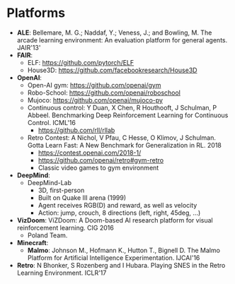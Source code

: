 # Platforms


- **ALE**: Bellemare, M. G.; Naddaf, Y.; Veness, J.; and Bowling, M. The arcade learning environment: An evaluation platform for general agents. JAIR'13'
- **FAIR**:
	- ELF: https://github.com/pytorch/ELF
	- House3D: https://github.com/facebookresearch/House3D
- **OpenAI**:
	- Open-AI gym: https://github.com/openai/gym
	- Robo-School: https://github.com/openai/roboschool
	- Mujoco: https://github.com/openai/mujoco-py
	- Continuous control: Y Duan, X Chen, R Houthooft, J Schulman, P Abbeel. Benchmarking Deep Reinforcement Learning for Continuous Control. ICML'16
		- https://github.com/rll/rllab
	- Retro Contest: A Nichol, V Pfau, C Hesse, O Klimov, J Schulman. Gotta Learn Fast: A New Benchmark for Generalization in RL. 2018
		- https://contest.openai.com/2018-1/
		- https://github.com/openai/retro#gym-retro
		- Classic video games to gym environment
- **DeepMind**:
	- DeepMind-Lab
		- 3D, first-person
		- Built on Quake III arena (1999)
		- Agent receives RGB(D) and reward, as well as velocity
		- Action: jump, crouch, 8 directions (left, right, 45deg, ...)
- **VizDoom**: ViZDoom: A Doom-based AI research platform for visual reinforcement learning. CIG 2016
	- Poland Team.
- **Minecraft**:
	- **Malmo**: Johnson M., Hofmann K., Hutton T., Bignell D. The Malmo Platform for Artificial Intelligence Experimentation. IJCAI'16
- **Retro**: N Bhonker, S Rozenberg and I Hubara. Playing SNES in the Retro Learning Environment. ICLR'17
